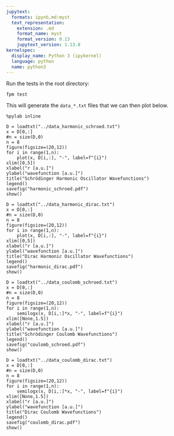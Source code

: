 ```yaml
---
jupytext:
  formats: ipynb,md:myst
  text_representation:
    extension: .md
    format_name: myst
    format_version: 0.13
    jupytext_version: 1.13.8
kernelspec:
  display_name: Python 3 (ipykernel)
  language: python
  name: python3
---
```


Run the tests in the root directory:

    fpm test

This will generate the `data_*.txt` files that we can then plot below.

```{code-cell} ipython3
%pylab inline
```

```{code-cell} ipython3
D = loadtxt("../data_harmonic_schroed.txt")
x = D[0,:]
#n = size(D,0)
n = 8
figure(figsize=(20,12))
for i in range(1,n):
    plot(x, D[i,:], "-", label=f"{i}")
xlim([0,5])
xlabel("r [a.u.]")
ylabel("wavefunction [a.u.]")
title("Schrödinger Harmonic Oscillator Wavefunctions")
legend()
savefig("harmonic_schroed.pdf")
show()
```

```{code-cell} ipython3
D = loadtxt("../data_harmonic_dirac.txt")
x = D[0,:]
#n = size(D,0)
n = 8
figure(figsize=(20,12))
for i in range(1,n):
    plot(x, D[i,:], "-", label=f"{i}")
xlim([0,5])
xlabel("r [a.u.]")
ylabel("wavefunction [a.u.]")
title("Dirac Harmonic Oscillator Wavefunctions")
legend()
savefig("harmonic_dirac.pdf")
show()
```

```{code-cell} ipython3
D = loadtxt("../data_coulomb_schroed.txt")
x = D[0,:]
#n = size(D,0)
n = 8
figure(figsize=(20,12))
for i in range(1,n):
    semilogx(x, D[i,:]*x, "-", label=f"{i}")
xlim([None,1.5])
xlabel("r [a.u.]")
ylabel("wavefunction [a.u.]")
title("Schrödinger Coulomb Wavefunctions")
legend()
savefig("coulomb_schroed.pdf")
show()
```

```{code-cell} ipython3
D = loadtxt("../data_coulomb_dirac.txt")
x = D[0,:]
#n = size(D,0)
n = 8
figure(figsize=(20,12))
for i in range(1,n):
    semilogx(x, D[i,:]*x, "-", label=f"{i}")
xlim([None,1.5])
xlabel("r [a.u.]")
ylabel("wavefunction [a.u.]")
title("Dirac Coulomb Wavefunctions")
legend()
savefig("coulomb_dirac.pdf")
show()
```
